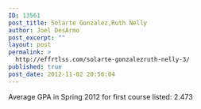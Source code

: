 ```yaml
---
ID: 13561
post_title: Solarte Gonzalez,Ruth Nelly
author: Joel DesArmo
post_excerpt: ""
layout: post
permalink: >
  http://effrtlss.com/solarte-gonzalezruth-nelly-3/
published: true
post_date: 2012-11-02 20:56:04
---
```

<p>Average GPA in Spring 2012 for first course listed: 2.473</p>